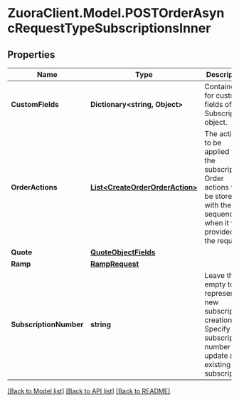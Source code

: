 # ZuoraClient.Model.POSTOrderAsyncRequestTypeSubscriptionsInner

## Properties

Name | Type | Description | Notes
------------ | ------------- | ------------- | -------------
**CustomFields** | **Dictionary&lt;string, Object&gt;** | Container for custom fields of a Subscription object.  | [optional] 
**OrderActions** | [**List&lt;CreateOrderOrderAction&gt;**](CreateOrderOrderAction.md) | The actions to be applied to the subscription. Order actions will be stored with the sequence when it was provided in the request. | [optional] 
**Quote** | [**QuoteObjectFields**](QuoteObjectFields.md) |  | [optional] 
**Ramp** | [**RampRequest**](RampRequest.md) |  | [optional] 
**SubscriptionNumber** | **string** | Leave this empty to represent new subscription creation. Specify a subscription number to update an existing subscription.  | [optional] 

[[Back to Model list]](../README.md#documentation-for-models) [[Back to API list]](../README.md#documentation-for-api-endpoints) [[Back to README]](../README.md)

